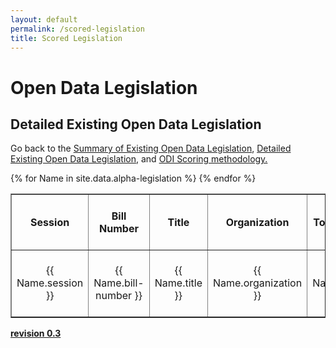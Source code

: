 ```yaml
---
layout: default
permalink: /scored-legislation
title: Scored Legislation
---
```


# Open Data Legislation
## Detailed Existing Open Data Legislation
Go back to the <a target="_blank" href="/legislation">Summary of Existing Open Data Legislation</a>, <a target="_blank" href="/detailed-legislation">Detailed Existing Open Data Legislation</a>, and <a target="_blank" href="/scoring">ODI Scoring methodology.</a>
<table cellpadding="10" border="1">
	<tr>
		<th>Session</th>
		<th>Bill Number</th>
		<th>Title</th>
		<th>Organization</th>
		<th>Total Score</th>
		<th>Score Public Default</th>
		<th>Score Tech Standards</th>
		<th>Score Accounting Standards</th>
		<th>Score Metadata Standards</th>
		<th>Score Annual Report</th>
		<th>Score Bi-Annual Report</th>
		<th>Score Incentives</th>
		<th>Score Passed House</th>
		<th>Score Passed Senate</th>
		<th>Score Signed Law</th>
	</tr>
{% for Name in site.data.alpha-legislation %}
  <tr>
  	<td width="06%" align="center">{{ Name.session }}</td>
  	<td width="06%" align="center">{{ Name.bill-number }}</td>
  	<td width="17%" align="center">{{ Name.title }}</td>
  	<td width="06%" align="center">{{ Name.organization }}</td>
  	<td width="05%" align="center">{{ Name.score }}</td>
  	<td width="05%" align="center">{{ Name.public-default }}</td>
  	<td width="05%" align="center">{{ Name.tech-standards }}</td>
  	<td width="05%" align="center">{{ Name.accounting-standards }}</td>
  	<td width="05%" align="center">{{ Name.metadata-standards }}</td>
  	<td width="05%" align="center">{{ Name.annual-report }}</td>
  	<td width="05%" align="center">{{ Name.bi-annual-meetings }}</td>
  	<td width="05%" align="center">{{ Name.incentives }}</td>
  	<td width="05%" align="center">{{ Name.passed-house }}</td>
  	<td width="05%" align="center">{{ Name.passed-senate }}</td>
  	<td width="05%" align="center">{{ Name.signed-law }}</td>
  </tr>
{% endfor %}
</table>

**<a target="_blank" href="https://github.com/opendatainitiative/opendatalegislation/tree/0.3">revision 0.3</a>**
